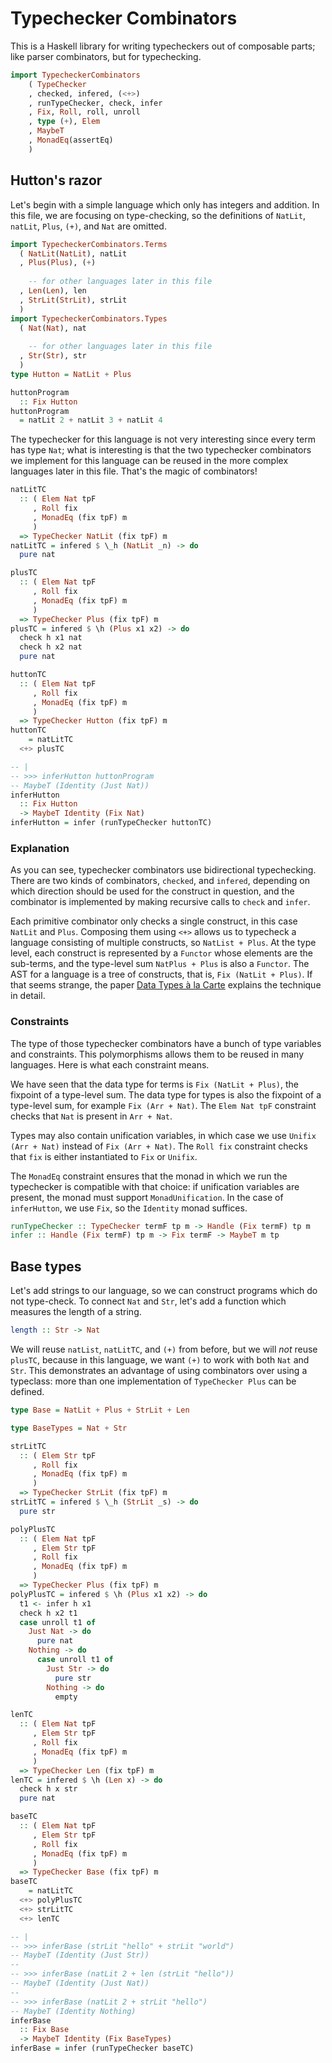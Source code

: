 # Typechecker Combinators

This is a Haskell library for writing typecheckers out of composable parts;
like parser combinators, but for typechecking.

```haskell
import TypecheckerCombinators
    ( TypeChecker
    , checked, infered, (<+>)
    , runTypeChecker, check, infer
    , Fix, Roll, roll, unroll
    , type (+), Elem
    , MaybeT
    , MonadEq(assertEq)
    )
```

## Hutton's razor

Let's begin with a simple language which only has integers and addition.
In this file, we are focusing on type-checking, so the definitions of
`NatLit`, `natLit`, `Plus`, `(+)`, and `Nat` are omitted.

```haskell
import TypecheckerCombinators.Terms
  ( NatLit(NatLit), natLit
  , Plus(Plus), (+)
  
    -- for other languages later in this file
  , Len(Len), len
  , StrLit(StrLit), strLit
  )
import TypecheckerCombinators.Types
  ( Nat(Nat), nat
  
    -- for other languages later in this file
  , Str(Str), str
  )
type Hutton = NatLit + Plus

huttonProgram
  :: Fix Hutton
huttonProgram
  = natLit 2 + natLit 3 + natLit 4
```

The typechecker for this language is not very interesting since every term
has type `Nat`; what is interesting is that the two typechecker combinators
we implement for this language can be reused in the more complex languages
later in this file. That's the magic of combinators!

```haskell
natLitTC
  :: ( Elem Nat tpF
     , Roll fix
     , MonadEq (fix tpF) m
     )
  => TypeChecker NatLit (fix tpF) m
natLitTC = infered $ \_h (NatLit _n) -> do
  pure nat

plusTC
  :: ( Elem Nat tpF
     , Roll fix
     , MonadEq (fix tpF) m
     )
  => TypeChecker Plus (fix tpF) m
plusTC = infered $ \h (Plus x1 x2) -> do
  check h x1 nat
  check h x2 nat
  pure nat

huttonTC
  :: ( Elem Nat tpF
     , Roll fix
     , MonadEq (fix tpF) m
     )
  => TypeChecker Hutton (fix tpF) m
huttonTC
    = natLitTC
  <+> plusTC

-- |
-- >>> inferHutton huttonProgram
-- MaybeT (Identity (Just Nat))
inferHutton
  :: Fix Hutton
  -> MaybeT Identity (Fix Nat)
inferHutton = infer (runTypeChecker huttonTC)
```

### Explanation

As you can see, typechecker combinators use bidirectional typechecking. There
are two kinds of combinators, `checked`, and `infered`, depending on which
direction should be used for the construct in question, and the combinator is
implemented by making recursive calls to `check` and `infer`.

Each primitive combinator only checks a single construct, in this case
`NatLit` and `Plus`. Composing them using `<+>` allows us to typecheck a
language consisting of multiple constructs, so `NatList + Plus`. At the type
level, each construct is represented by a `Functor` whose elements are the
sub-terms, and the type-level sum `NatPlus + Plus` is also a `Functor`. The
AST for a language is a tree of constructs, that is, `Fix (NatLit + Plus)`.
If that seems strange, the paper
[Data Types à la Carte](https://www.cambridge.org/core/journals/journal-of-functional-programming/article/data-types-a-la-carte/14416CB20C4637164EA9F77097909409)
explains the technique in detail.

### Constraints

The type of those typechecker combinators have a bunch of type variables and
constraints. This polymorphisms allows them to be reused in many languages.
Here is what each constraint means.

We have seen that the data type for terms is `Fix (NatLit + Plus)`, the
fixpoint of a type-level sum. The data type for types is also the fixpoint of
a type-level sum, for example `Fix (Arr + Nat)`. The `Elem Nat tpF`
constraint checks that `Nat` is present in `Arr + Nat`.

Types may also contain unification variables, in which case we use `Unifix
(Arr + Nat)` instead of `Fix (Arr + Nat)`. The `Roll fix` constraint checks
that `fix` is either instantiated to `Fix` or `Unifix`.

The `MonadEq` constraint ensures that the monad in which we run the
typechecker is compatible with that choice: if unification variables are
present, the monad must support `MonadUnification`. In the case of
`inferHutton`, we use `Fix`, so the `Identity` monad suffices.

```haskell
runTypeChecker :: TypeChecker termF tp m -> Handle (Fix termF) tp m
infer :: Handle (Fix termF) tp m -> Fix termF -> MaybeT m tp
```

## Base types

Let's add strings to our language, so we can construct programs which do not
type-check. To connect `Nat` and `Str`, let's add a function which measures
the length of a string.

```haskell
length :: Str -> Nat
```

We will reuse `natList`, `natLitTC`, and `(+)` from before, but we will _not_
reuse `plusTC`, because in this language, we want `(+)` to work with both
`Nat` and `Str`. This demonstrates an advantage of using combinators over
using a typeclass: more than one implementation of `TypeChecker Plus` can be
defined.

```haskell
type Base = NatLit + Plus + StrLit + Len

type BaseTypes = Nat + Str

strLitTC
  :: ( Elem Str tpF
     , Roll fix
     , MonadEq (fix tpF) m
     )
  => TypeChecker StrLit (fix tpF) m
strLitTC = infered $ \_h (StrLit _s) -> do
  pure str

polyPlusTC
  :: ( Elem Nat tpF
     , Elem Str tpF
     , Roll fix
     , MonadEq (fix tpF) m
     )
  => TypeChecker Plus (fix tpF) m
polyPlusTC = infered $ \h (Plus x1 x2) -> do
  t1 <- infer h x1
  check h x2 t1
  case unroll t1 of
    Just Nat -> do
      pure nat
    Nothing -> do
      case unroll t1 of
        Just Str -> do
          pure str
        Nothing -> do
          empty

lenTC
  :: ( Elem Nat tpF
     , Elem Str tpF
     , Roll fix
     , MonadEq (fix tpF) m
     )
  => TypeChecker Len (fix tpF) m
lenTC = infered $ \h (Len x) -> do
  check h x str
  pure nat

baseTC
  :: ( Elem Nat tpF
     , Elem Str tpF
     , Roll fix
     , MonadEq (fix tpF) m
     )
  => TypeChecker Base (fix tpF) m
baseTC
    = natLitTC
  <+> polyPlusTC
  <+> strLitTC
  <+> lenTC

-- |
-- >>> inferBase (strLit "hello" + strLit "world")
-- MaybeT (Identity (Just Str))
--
-- >>> inferBase (natLit 2 + len (strLit "hello"))
-- MaybeT (Identity (Just Nat))
--
-- >>> inferBase (natLit 2 + strLit "hello")
-- MaybeT (Identity Nothing)
inferBase
  :: Fix Base
  -> MaybeT Identity (Fix BaseTypes)
inferBase = infer (runTypeChecker baseTC)
```


